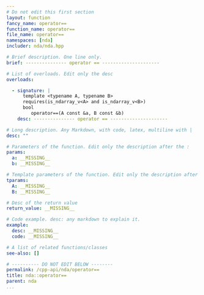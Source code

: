 ```yaml
---
# Do not edit this first section
layout: function
fancy_name: operator==
function_name: operator==
file_name: operator==
namespaces: [nda]
includer: nda/nda.hpp

# Brief description. One line only.
brief: --------------- operator == ---------------------

# List of overloads. Edit only the desc
overloads:

  - signature: |
      template <typename A, typename B>             
      requires(is_ndarray_v<A> and is_ndarray_v<B>) 
      bool
         operator==(A const &a, B const &b)
    desc: --------------- operator == ---------------------

# Long description. Any Markdown, with code, latex, multiline with |
desc: ""

# Parameters of the function. Edit only the description after the :
params:
  a: __MISSING__
  b: __MISSING__

# Template parameters of the function. Edit only the description after the :
tparams:
  A: __MISSING__
  B: __MISSING__

# Desc of the return value
return_value: __MISSING__

# Code example. desc: any markdown to explain it.
example:
  desc: __MISSING__
  code: __MISSING__

# A list of related functions/classes
see-also: []

# ---------- DO NOT EDIT BELOW --------
permalink: /cpp-api/nda/operator==
title: nda::operator==
parent: nda
...
```


